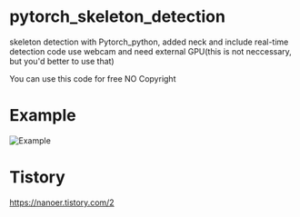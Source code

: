 # pytorch_skeleton_detection
skeleton detection with Pytorch_python, added neck and include real-time detection code
use webcam and need external GPU(this is not neccessary, but you'd better to use that)

You can use this code for free 
NO Copyright

# Example
![Example](https://user-images.githubusercontent.com/56443524/98464853-ffb3fa80-2208-11eb-9c78-59080df56b3a.PNG)

# Tistory

https://nanoer.tistory.com/2
